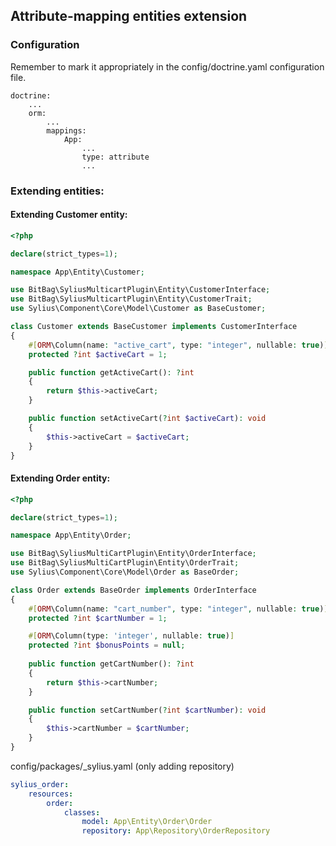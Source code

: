 ## Attribute-mapping entities extension

### Configuration
Remember to mark it appropriately in the config/doctrine.yaml configuration file.
```
doctrine:
    ...
    orm:
        ...
        mappings:
            App:
                ...
                type: attribute
                ...
```

### Extending entities:
#### Extending Customer entity:

```php
<?php

declare(strict_types=1);

namespace App\Entity\Customer;

use BitBag\SyliusMulticartPlugin\Entity\CustomerInterface;
use BitBag\SyliusMulticartPlugin\Entity\CustomerTrait;
use Sylius\Component\Core\Model\Customer as BaseCustomer;

class Customer extends BaseCustomer implements CustomerInterface
{
    #[ORM\Column(name: "active_cart", type: "integer", nullable: true)]
    protected ?int $activeCart = 1;

    public function getActiveCart(): ?int
    {
        return $this->activeCart;
    }

    public function setActiveCart(?int $activeCart): void
    {
        $this->activeCart = $activeCart;
    }
}
```


#### Extending Order entity:
```php
<?php

declare(strict_types=1);

namespace App\Entity\Order;

use BitBag\SyliusMultiCartPlugin\Entity\OrderInterface;
use BitBag\SyliusMultiCartPlugin\Entity\OrderTrait;
use Sylius\Component\Core\Model\Order as BaseOrder;

class Order extends BaseOrder implements OrderInterface
{
    #[ORM\Column(name: "cart_number", type: "integer", nullable: true)]
    protected ?int $cartNumber = 1;

    #[ORM\Column(type: 'integer', nullable: true)]
    protected ?int $bonusPoints = null;
    
    public function getCartNumber(): ?int
    {
        return $this->cartNumber;
    }

    public function setCartNumber(?int $cartNumber): void
    {
        $this->cartNumber = $cartNumber;
    }
}
```

config/packages/_sylius.yaml (only adding repository)

````yaml
sylius_order:
    resources:
        order:
            classes:
                model: App\Entity\Order\Order
                repository: App\Repository\OrderRepository
````

